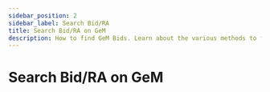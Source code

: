 ```yaml
---
sidebar_position: 2
sidebar_label: Search Bid/RA
title: Search Bid/RA on GeM
description: How to find GeM Bids. Learn about the various methods to find GeM Bids for your product or services.
---
```


# Search Bid/RA on GeM

